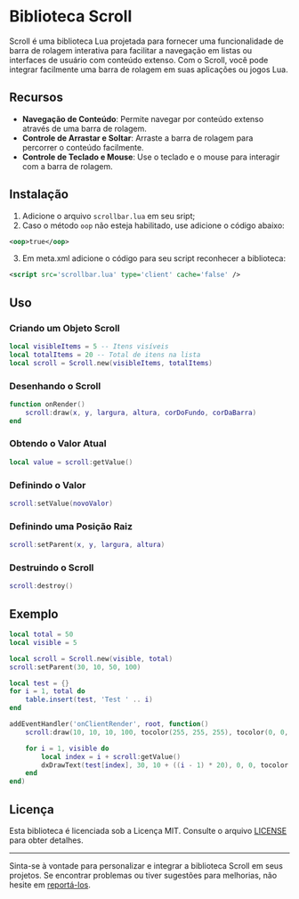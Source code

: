 # Biblioteca Scroll

Scroll é uma biblioteca Lua projetada para fornecer uma funcionalidade de barra de rolagem interativa para facilitar a navegação em listas ou interfaces de usuário com conteúdo extenso. Com o Scroll, você pode integrar facilmente uma barra de rolagem em suas aplicações ou jogos Lua.

## Recursos

- **Navegação de Conteúdo**: Permite navegar por conteúdo extenso através de uma barra de rolagem.
- **Controle de Arrastar e Soltar**: Arraste a barra de rolagem para percorrer o conteúdo facilmente.
- **Controle de Teclado e Mouse**: Use o teclado e o mouse para interagir com a barra de rolagem.

## Instalação

1. Adicione o arquivo `scrollbar.lua` em seu sript;
2. Caso o método `oop` não esteja habilitado, use adicione o código abaixo:
```xml
<oop>true</oop>
```
3. Em meta.xml adicione o código para seu script reconhecer a biblioteca:
```xml
<script src='scrollbar.lua' type='client' cache='false' />
```

## Uso

### Criando um Objeto Scroll

```lua
local visibleItems = 5 -- Itens visíveis
local totalItems = 20 -- Total de itens na lista
local scroll = Scroll.new(visibleItems, totalItems)
```

### Desenhando o Scroll

```lua
function onRender()
    scroll:draw(x, y, largura, altura, corDoFundo, corDaBarra)
end
```

### Obtendo o Valor Atual

```lua
local value = scroll:getValue()
```

### Definindo o Valor

```lua
scroll:setValue(novoValor)
```

### Definindo uma Posição Raiz

```lua
scroll:setParent(x, y, largura, altura)
```

### Destruindo o Scroll

```lua
scroll:destroy()
```

## Exemplo

```lua
local total = 50
local visible = 5

local scroll = Scroll.new(visible, total)
scroll:setParent(30, 10, 50, 100)

local test = {}
for i = 1, total do
    table.insert(test, 'Test ' .. i)
end

addEventHandler('onClientRender', root, function()
    scroll:draw(10, 10, 10, 100, tocolor(255, 255, 255), tocolor(0, 0, 0))

    for i = 1, visible do
        local index = i + scroll:getValue()
        dxDrawText(test[index], 30, 10 + ((i - 1) * 20), 0, 0, tocolor(255, 255, 255))
    end
end)
```

## Licença

Esta biblioteca é licenciada sob a Licença MIT. Consulte o arquivo [LICENSE](LICENSE) para obter detalhes.

---

Sinta-se à vontade para personalizar e integrar a biblioteca Scroll em seus projetos. Se encontrar problemas ou tiver sugestões para melhorias, não hesite em [reportá-los](https://github.com/yourusername/Scroll/issues).
